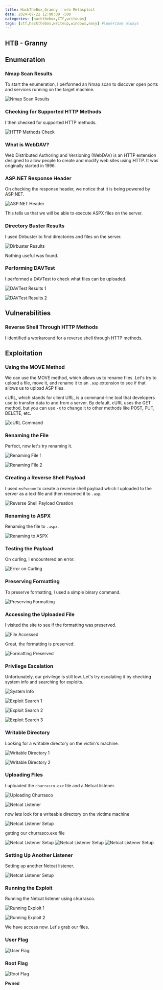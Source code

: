 ```yaml
---
title: HackTheBox_Granny | w/o Metasploit
date: 2024-07-22 12:00:00 -500
categories: [hackthebox,CTF,writeups]
tags: [ctf,hackthebox,writeup,windows,easy] #lowercase always
---
```


## HTB - Granny

## Enumeration

### Nmap Scan Results

To start the enumeration, I performed an Nmap scan to discover open ports and services running on the target machine.

![Nmap Scan Results](/assets/img/granny/1.png)

### Checking for Supported HTTP Methods

I then checked for supported HTTP methods.

![HTTP Methods Check](/assets/img/granny/2.png)

### What is WebDAV?

Web Distributed Authoring and Versioning (WebDAV) is an HTTP extension designed to allow people to create and modify web sites using HTTP. It was originally started in 1996.

### ASP.NET Response Header

On checking the response header, we notice that it is being powered by ASP.NET.

![ASP.NET Header](/assets/img/granny/3.png)

This tells us that we will be able to execute ASPX files on the server.

### Directory Buster Results

I used Dirbuster to find directories and files on the server.

![Dirbuster Results](/assets/img/granny/4.png)

Nothing useful was found.

### Performing DAVTest

I performed a DAVTest to check what files can be uploaded.

![DAVTest Results 1](/assets/img/granny/5.png)

![DAVTest Results 2](/assets/img/granny/6.png)

## Vulnerabilities

### Reverse Shell Through HTTP Methods

I identified a workaround for a reverse shell through HTTP methods.

## Exploitation

### Using the MOVE Method

We can use the MOVE method, which allows us to rename files. Let's try to upload a file, move it, and rename it to an `.asp` extension to see if that allows us to upload ASP files.

cURL, which stands for client URL, is a command-line tool that developers use to transfer data to and from a server. By default, cURL uses the GET method, but you can use `-X` to change it to other methods like POST, PUT, DELETE, etc.

![cURL Command](/assets/img/granny/7.png)

### Renaming the File

Perfect, now let's try renaming it.

![Renaming File 1](/assets/img/granny/8.png)

![Renaming File 2](/assets/img/granny/9.png)

### Creating a Reverse Shell Payload

I used `msfvenom` to create a reverse shell payload which I uploaded to the server as a text file and then renamed it to `.asp`.

![Reverse Shell Payload Creation](/assets/img/granny/10.png)

### Renaming to ASPX

Renaming the file to `.aspx`.

![Renaming to ASPX](/assets/img/granny/11.png)

### Testing the Payload

On curling, I encountered an error.

![Error on Curling](/assets/img/granny/12.png)

### Preserving Formatting

To preserve formatting, I used a simple binary command.

![Preserving Formatting](/assets/img/granny/13.png)

### Accessing the Uploaded File

I visited the site to see if the formatting was preserved.

![File Accessed](/assets/img/granny/14.png)

Great, the formatting is preserved.

![Formatting Preserved](/assets/img/granny/15.png)

### Privilege Escalation

Unfortunately, our privilege is still low. Let's try escalating it by checking system info and searching for exploits.

![System Info](/assets/img/granny/16.png)

![Exploit Search 1](/assets/img/granny/17.png)

![Exploit Search 2](/assets/img/granny/18.png)

![Exploit Search 3](/assets/img/granny/19.png)

### Writable Directory

Looking for a writable directory on the victim's machine.

![Writable Directory 1](/assets/img/granny/20.png)

![Writable Directory 2](/assets/img/granny/21.png)

### Uploading Files

I uploaded the `churrasco.exe` file and a Netcat listener.

![Uploading Churrasco](/assets/img/granny/22.png)

![Netcat Listener](/assets/img/granny/23.png)

now lets look for a writeable directory on the victims machine

![Netcat Listener Setup](/assets/img/granny/24.png)

getting our churrasco.exe file

![Netcat Listener Setup](/assets/img/granny/25.png)
![Netcat Listener Setup](/assets/img/granny/26.png)
![Netcat Listener Setup](/assets/img/granny/27.png)
### Setting Up Another Listener

Setting up another Netcat listener.

![Netcat Listener Setup](/assets/img/granny/28.png)

### Running the Exploit

Running the Netcat listener using churrasco.

![Running Exploit 1](/assets/img/granny/29.png)

![Running Exploit 2](/assets/img/granny/30.png)

We have access now. Let's grab our files.

### User Flag

![User Flag](/assets/img/granny/31.png)

### Root Flag

![Root Flag](/assets/img/granny/32.png)

**Pwned**